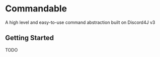 # Commandable
A high level and easy-to-use command abstraction built on Discord4J v3

## Getting Started
TODO
